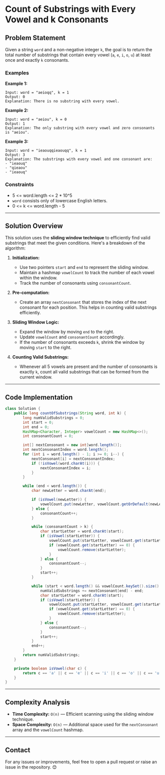 # Count of Substrings with Every Vowel and k Consonants

## Problem Statement
Given a string `word` and a non-negative integer `k`, the goal is to return the total number of substrings that contain every vowel (`a`, `e`, `i`, `o`, `u`) at least once and exactly `k` consonants.

### Examples
**Example 1:**
```
Input: word = "aeioqq", k = 1
Output: 0
Explanation: There is no substring with every vowel.
```

**Example 2:**
```
Input: word = "aeiou", k = 0
Output: 1
Explanation: The only substring with every vowel and zero consonants is "aeiou".
```

**Example 3:**
```
Input: word = "ieaouqqieaouqq", k = 1
Output: 3
Explanation: The substrings with every vowel and one consonant are:
- "ieaouq"
- "qieaou"
- "ieaouq"
```

### Constraints
- 5 <= word.length <= 2 * 10^5
- `word` consists only of lowercase English letters.
- 0 <= k <= word.length - 5

---

## Solution Overview
This solution uses the **sliding window technique** to efficiently find valid substrings that meet the given conditions. Here's a breakdown of the algorithm:

1. **Initialization:**
   - Use two pointers `start` and `end` to represent the sliding window.
   - Maintain a hashmap `vowelCount` to track the number of each vowel within the window.
   - Track the number of consonants using `consonantCount`.

2. **Pre-computation:**
   - Create an array `nextConsonant` that stores the index of the next consonant for each position. This helps in counting valid substrings efficiently.

3. **Sliding Window Logic:**
   - Expand the window by moving `end` to the right.
   - Update `vowelCount` and `consonantCount` accordingly.
   - If the number of consonants exceeds `k`, shrink the window by moving `start` to the right.

4. **Counting Valid Substrings:**
   - Whenever all 5 vowels are present and the number of consonants is exactly `k`, count all valid substrings that can be formed from the current window.

---

## Code Implementation
```java
class Solution {
    public long countOfSubstrings(String word, int k) {
        long numValidSubstrings = 0;
        int start = 0;
        int end = 0;
        HashMap<Character, Integer> vowelCount = new HashMap<>();
        int consonantCount = 0;

        int[] nextConsonant = new int[word.length()];
        int nextConsonantIndex = word.length();
        for (int i = word.length() - 1; i >= 0; i--) {
            nextConsonant[i] = nextConsonantIndex;
            if (!isVowel(word.charAt(i))) {
                nextConsonantIndex = i;
            }
        }

        while (end < word.length()) {
            char newLetter = word.charAt(end);

            if (isVowel(newLetter)) {
                vowelCount.put(newLetter, vowelCount.getOrDefault(newLetter, 0) + 1);
            } else {
                consonantCount++;
            }

            while (consonantCount > k) {
                char startLetter = word.charAt(start);
                if (isVowel(startLetter)) {
                    vowelCount.put(startLetter, vowelCount.get(startLetter) - 1);
                    if (vowelCount.get(startLetter) == 0) {
                        vowelCount.remove(startLetter);
                    }
                } else {
                    consonantCount--;
                }
                start++;
            }

            while (start < word.length() && vowelCount.keySet().size() == 5 && consonantCount == k) {
                numValidSubstrings += nextConsonant[end] - end;
                char startLetter = word.charAt(start);
                if (isVowel(startLetter)) {
                    vowelCount.put(startLetter, vowelCount.get(startLetter) - 1);
                    if (vowelCount.get(startLetter) == 0) {
                        vowelCount.remove(startLetter);
                    }
                } else {
                    consonantCount--;
                }
                start++;
            }
            end++;
        }
        return numValidSubstrings;
    }

    private boolean isVowel(char c) {
        return c == 'a' || c == 'e' || c == 'i' || c == 'o' || c == 'u';
    }
}
```

---



## Complexity Analysis
- **Time Complexity:** `O(n)` — Efficient scanning using the sliding window technique.
- **Space Complexity:** `O(n)` — Additional space used for the `nextConsonant` array and the `vowelCount` hashmap.

---

## Contact
For any issues or improvements, feel free to open a pull request or raise an issue in the repository. 😊

